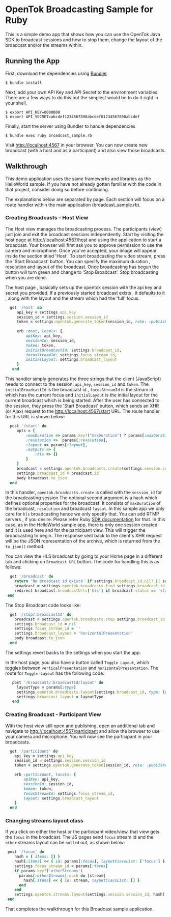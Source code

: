 # OpenTok Broadcasting Sample for Ruby

This is a simple demo app that shows how you can use the OpenTok Java SDK to broadcast 
sessions and how to stop them, change the layout of the broadcast and/or the streams within.

## Running the App

First, download the dependencies using [Bundler](http://bundler.io)

```
$ bundle install
```

Next, add your own API Key and API Secret to the environment variables. There are a few ways to do
this but the simplest would be to do it right in your shell.

```
$ export API_KEY=0000000
$ export API_SECRET=abcdef1234567890abcdef01234567890abcdef
```

Finally, start the server using Bundler to handle dependencies

```
$ bundle exec ruby broadcast_sample.rb
```

Visit <http://localhost:4567> in your browser. You can now create new broadcast (with  a host and
as a participant) and also view those broadcasts.

## Walkthrough

This demo application uses the same frameworks and libraries as the HelloWorld sample. If you have
not already gotten familiar with the code in that project, consider doing so before continuing.

The explanations below are separated by page. Each section will focus on a route handler within the
main application (broadcast_sample.rb).

### Creating Broadcasts – Host View

The Host view manages the broadcasting process. The participants (view) just join and exit the broadcast 
sessions independently.
Start by visiting the host page at <http://localhost:4567/host> and using the application to start
a broadcast. Your browser will first ask you to approve permission to use the camera and microphone.
Once you've accepted, your image will appear inside the section titled 'Host'. To start broadcasting
the video stream, press the 'Start Broadcast' button. You can specify the maximum duration , resolution and layout
of the broadcast. Once broadcasting has begun the button will turn
green and change to 'Stop Broadcast'.  Stop broadcasting when you are done. 

The host page , basically sets up the opentok session with the api key and secret you provided. If a previously started 
 broadcast exists , it defaults to it , along with the layout and the stream which had the 'full' focus.

```ruby
  get '/host' do
     api_key = settings.api_key
     session_id = settings.session.session_id
     token = settings.opentok.generate_token(session_id, role: :publisher, initialLayoutClassList: ['focus'])
 
     erb :host, locals: {
         apiKey: api_key,
         sessionId: session_id,
         token: token,
         initialBroadcastId: settings.broadcast_id,
         focusStreamId: settings.focus_stream_id,
         initialLayout: settings.broadcast_layout
     }
   end
```

This handler simply
generates the three strings that the client (JavaScript) needs to connect to the session: `api_key`,
`session_id` and `token`. The `initialBroadcastId` is the broadcast id , `focusStreamId` is the stream id which has the current
focus and `initialLayout` is the initial layout for the current broadcast which is being started. After the user 
has connected to the session, they press the
'Start Broadcast' button, which sends an XHR (or Ajax) request to the <http://localhost:4567/start>
URL. The route handler for this URL is shown below:

```ruby
  post '/start' do
     opts = {
         :maxDuration => params.key?("maxDuration") ? params[:maxDuration] : 7200,
         :resolution =>  params[:resolution],
         :layout => params[:layout],
         :outputs => {
             :hls => {}
         }
     }
     broadcast = settings.opentok.broadcasts.create(settings.session.session_id, opts)
     settings.broadcast_id = broadcast.id
     body broadcast.to_json
  end
```

In this handler, `opentok.broadcasts.create` is called with the `session_id` for the broadcasting session
The optional second argument is a hash which defines optional properties
for the broadcast. It consists of `maxDuration` of the broadcast, `resolution` and broadcast `layout`.
In this sample app we only care for `hls` broadcasting hence we only specify that. 
You can add RTMP servers , if you desire. Please refer Ruby [SDK documentation](https://github.com/opentok/OpenTok-Ruby-SDK) for that. 
In this case, as in the
HelloWorld sample app, there is only one session created and it is used here and for the participant
view. This will trigger the broadcasting to begin. The response sent back to the client's XHR request
will be the JSON representation of the archive, which is returned from the `to_json()` method. 

You can view the HLS broadcast by going to your Home page in a different tab and clicking on `Broadcast URL` button.
The code for handling this is as follows:

```ruby
  get '/broadcast' do
    return 'No broadcast id exists' if settings.broadcast_id.nil? || settings.broadcast_id.empty?
    broadcast = settings.opentok.broadcasts.find settings.broadcast_id
    redirect broadcast.broadcastUrls['hls'] if broadcast.status == 'started'
 end
```
The Stop Broadcast code looks like:

```ruby
  get '/stop/:broadcastId' do
    broadcast = settings.opentok.broadcasts.stop settings.broadcast_id
    settings.broadcast_id = nil
    settings.focus_stream_id = ''
    settings.broadcast_layout = 'horizontalPresentation'
    body broadcast.to_json
  end
```
The settings revert backs to the settings when you start the app.

In the host page, you also have a button called `Toggle Layout`, which toggles between `verticalPresentation` and 
`horizontalPresentation`.
The route for `Toggle Layout` has the following code:

```ruby
   post '/broadcast/:broadcastId/layout' do
     layoutType = params[:type]
     settings.opentok.broadcasts.layout(settings.broadcast_id, type: layoutType)
     settings.broadcast_layout = layoutType
   end
```

### Creating Broadcast - Participant View

With the host view still open and publishing, open an additional  tab and navigate to
<http://localhost:4567/participant> and allow the browser to use your camera and microphone. You will now see
the participant in your broadcasts.


```ruby
  get '/participant' do
    api_key = settings.api_key
    session_id = settings.session.session_id
    token = settings.opentok.generate_token(session_id, role: :publisher)

    erb :participant, locals: {
        apiKey: api_key,
        sessionId: session_id,
        token: token,
        focusStreamId: settings.focus_stream_id,
        layout: settings.broadcast_layout
    }
  end
```

### Changing streams layout class
If you click on either the host or the participant video/view, that view gets the `focus`
in the broadcast. The JS pages send `focus` stream id and the `other` streams layout can be `nulled`
out, as shown below:

```ruby
 post '/focus' do
    hash = { items: [] }
    hash[:items] << { id: params[:focus], layoutClassList: ['focus'] }
    settings.focus_stream_id = params[:focus]
    if params.key?('otherStreams')
      params[:otherStreams].each do |stream|
        hash[:items] << { id: stream, layoutClassList: [] }
      end
    end
    settings.opentok.streams.layout(settings.session.session_id, hash)
 end
``` 

That completes the walkthrough for this Broadcast sample application. 